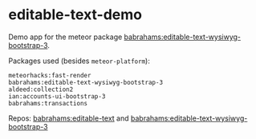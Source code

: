 editable-text-demo
==================

Demo app for the meteor package [babrahams:editable-text-wysiwyg-bootstrap-3](https://atmospherejs.com/babrahams/editable-text-wysiwyg-bootstrap-3).

Packages used (besides `meteor-platform`):

    meteorhacks:fast-render
    babrahams:editable-text-wysiwyg-bootstrap-3
	aldeed:collection2
	ian:accounts-ui-bootstrap-3
	babrahams:transactions

Repos: [babrahams:editable-text](https://github.com/JackAdams/meteor-editable-text) and [babrahams:editable-text-wysiwyg-bootstrap-3](https://github.com/JackAdams/meteor-editable-text-wysiwyg-bootstrap-3)
